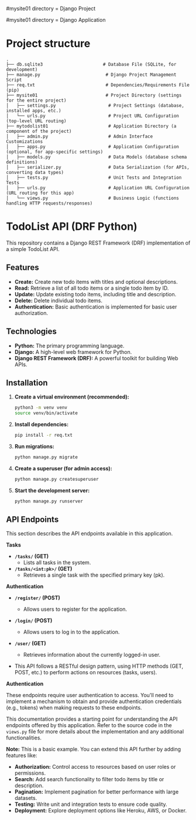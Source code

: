#mysite01 directory = Django Project

#mysite01 directory = Django Application

# Project structure
```
.
├── db.sqlite3                       # Database File (SQLite, for development)
├── manage.py                         # Django Project Management Script
├── req.txt                           # Dependencies/Requirements File (pip)
├── mysite01                          # Project Directory (settings for the entire project)
│   ├── settings.py                    # Project Settings (database, installed apps, etc.)
│   └── urls.py                        # Project URL Configuration (top-level URL routing)
├── mytodolist01                       # Application Directory (a component of the project)
│   ├── admin.py                       # Admin Interface Customizations
│   ├── apps.py                        # Application Configuration (optional, for app-specific settings)
│   ├── models.py                      # Data Models (database schema definitions)
│   ├── serializer.py                  # Data Serialization (for APIs, converting data types)
│   ├── tests.py                       # Unit Tests and Integration Tests
│   ├── urls.py                        # Application URL Configuration (URL routing for this app)
│   └── views.py                       # Business Logic (functions handling HTTP requests/responses)
```

# TodoList API (DRF Python)

This repository contains a Django REST Framework (DRF) implementation of a simple TodoList API.

## Features

* **Create:** Create new todo items with titles and optional descriptions.
* **Read:** Retrieve a list of all todo items or a single todo item by ID.
* **Update:** Update existing todo items, including title and description.
* **Delete:** Delete individual todo items.
* **Authentication:** Basic authentication is implemented for basic user authorization.

## Technologies

* **Python:** The primary programming language.
* **Django:** A high-level web framework for Python.
* **Django REST Framework (DRF):** A powerful toolkit for building Web APIs.

## Installation
1.  **Create a virtual environment (recommended):**

    ```bash
    python3 -m venv venv
    source venv/bin/activate 
    ```

2.  **Install dependencies:**

    ```bash
    pip install -r req.txt
    ```

3.  **Run migrations:**

    ```bash
    python manage.py migrate
    ```

4.  **Create a superuser (for admin access):**

    ```bash
    python manage.py createsuperuser
    ```

5.  **Start the development server:**

    ```bash
    python manage.py runserver 
    ```



## API Endpoints

This section describes the API endpoints available in this application.

**Tasks**

* **`/tasks/` (GET)**
    * Lists all tasks in the system.
* **`/tasks/<int:pk>/` (GET)**
    * Retrieves a single task with the specified primary key (pk).

**Authentication**

* **`/register/` (POST)**
    * Allows users to register for the application.
* **`/login/` (POST)**
    * Allows users to log in to the application.
* **`/user/` (GET)**
    * Retrieves information about the currently logged-in user.

* This API follows a RESTful design pattern, using HTTP methods (GET, POST, etc.) to perform actions on resources (tasks, users).

**Authentication**

These endpoints require user authentication to access. You'll need to implement a mechanism to obtain and provide authentication credentials (e.g., tokens) when making requests to these endpoints.

This documentation provides a starting point for understanding the API endpoints offered by this application. Refer to the source code in the `views.py` file for more details about the implementation and any additional functionalities.


**Note:** This is a basic example. You can extend this API further by adding features like:

  * **Authorization:** Control access to resources based on user roles or permissions.
  * **Search:** Add search functionality to filter todo items by title or description.
  * **Pagination:** Implement pagination for better performance with large datasets.
  * **Testing:** Write unit and integration tests to ensure code quality.
  * **Deployment:** Explore deployment options like Heroku, AWS, or Docker.
